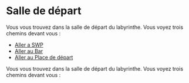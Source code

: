 
# Salle de départ

Vous vous trouvez dans la salle de départ du labyrinthe. Vous voyez trois chemins devant vous :

- [Aller a SWP](ishak_saddalah_SWP.md)
- [Aller au Bar](failler_owen_bar.md)
- [Aller au Place de départ](idex.md)



Vous vous trouvez dans la salle de départ du labyrinthe. Vous voyez trois chemins devant vous :
